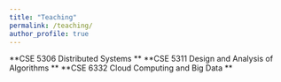 ```yaml
---
title: "Teaching"
permalink: /teaching/
author_profile: true
---
```

<link href="https://fonts.googleapis.com/css?family=Comfortaa:300,400,700|Righteous" rel="stylesheet">
**CSE 5306 Distributed Systems **
**CSE 5311 Design and Analysis of Algorithms ** 
**CSE 6332 Cloud Computing and Big Data **

<!---
### List of courses taught at UTA
* **Summer 2022:** CSE 5306 Distributed Systems
* **Summer 2022:** CSE 5311 Design and Analysis of Algorithms
* **Spring 2022:** CSE 5306 Distributed Systems
* **Spring 2022:** CSE 5311 Design and Analysis of Algorithms


### List of courses taught at Port City International University
* **Summer 2016:** CSE 227: Algorithms
* **Summer 2016:** CSE 228: Algorithms Sessional
* **Summer 2016:** CSE 331: Pattern Recognition
* **Summer 2016:** CSE 332: Pattern Recognition Sessional
* **Spring 2016:** CSE 227: Algorithms
* **Spring 2016:** CSE 228: Algorithms Sessional
* **Spring 2016:** CSE 331: Pattern Recognition
* **Spring 2016:** CSE 332: Pattern Recognition Sessional
* **Spring 2016:** CSE 321: Software Engineering
* **Spring 2016:** CSE 322: Software Engineering Sessional
* **Fall 2015:** CSE 321: Discrete Mathematics
* **Fall 2015:** CSE 132: Computer Programming Languages
* **Fall 2015:** CSE 232: Operating System Concepts Sessional
* **Fall 2015:** CSE 234: Computer Organization & Architecture Sessional
* **Summer 2015:** CSE 321: Software Engineering
* **Summer 2015:** CSE 322: Software Engineering Sessional
* **Summer 2015:** CSE 132: Computer Programming Languages
* **Summer 2015:** CSE 122: Structured Programming Languages Sessional
* **Summer 2015:** CSE 112: Computer Fundamentals & Programming Techniques Sessional
* **Spring 2015:** CSE 227: Algorithms
* **Spring 2015:** CSE 228: Algorithms Sessional
* **Spring 2015:** CSE 211: Object Oriented Programming
* **Spring 2015:** CSE 212: Object Oriented Programming Sessional
-->
